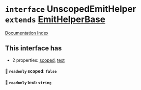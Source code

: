 # `interface` UnscopedEmitHelper `extends` [EmitHelperBase](../private.interface.EmitHelperBase/README.md)

[Documentation Index](../README.md)

## This interface has

- 2 properties:
[scoped](#-readonly-scoped-false),
[text](#-readonly-text-string)


#### 📄 `readonly` scoped: `false`



#### 📄 `readonly` text: `string`



